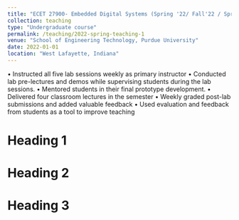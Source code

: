 ```yaml
---
title: "ECET 27900- Embedded Digital Systems (Spring '22/ Fall'22 / Spring '23)"
collection: teaching
type: "Undergraduate course"
permalink: /teaching/2022-spring-teaching-1
venue: "School of Engineering Technology, Purdue University"
date: 2022-01-01
location: "West Lafayette, Indiana"
---
```


•	Instructed all five lab sessions weekly as primary instructor
•	Conducted lab pre-lectures and demos while supervising students during the lab sessions. 
•	Mentored students in their final prototype development.
•	Delivered four classroom lectures in the semester
•	Weekly graded post-lab submissions and added valuable feedback
•	Used evaluation and feedback from students as a tool to improve teaching

Heading 1
======

Heading 2
======

Heading 3
======
